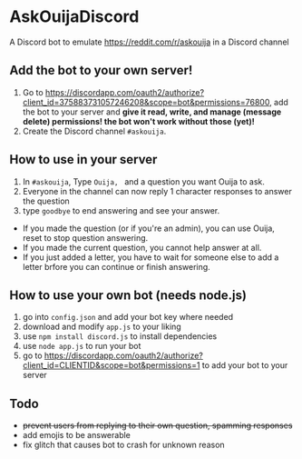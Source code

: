 # AskOuijaDiscord
A Discord bot to emulate https://reddit.com/r/askouija in a Discord channel
## Add the bot to your own server!
1. Go to https://discordapp.com/oauth2/authorize?client_id=375883731057246208&scope=bot&permissions=76800, add the bot to your server and **give it read, write, and manage (message delete) permissions! the bot won't work without those (yet)!**
2. Create the Discord channel `#askouija`.
## How to use in your server
1. In `#askouija`, Type `Ouija, ` and a question you want Ouija to ask.
2. Everyone in the channel can now reply 1 character responses to answer the question
3. type `goodbye` to end answering and see your answer.
* If you made the question (or if you're an admin), you can use Ouija, reset to stop question answering.
* If you made the current question, you cannot help answer at all.
* If you just added a letter, you have to wait for someone else to add a letter brfore you can continue or finish answering.
## How to use your own bot (needs node.js)
1. go into `config.json` and add your bot key where needed
2. download and modify `app.js` to your liking
3. use `npm install discord.js` to install dependencies
4. use `node app.js` to run your bot
5. go to https://discordapp.com/oauth2/authorize?client_id=CLIENTID&scope=bot&permissions=1 to add your bot to your server
## Todo
* ~~prevent users from replying to their own question, spamming responses~~
* add emojis to be answerable
* fix glitch that causes bot to crash for unknown reason
